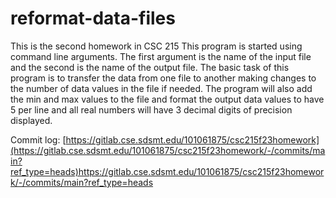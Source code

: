# reformat-data-files
This is the second homework in CSC 215
This program is started using command line arguments. The first argument is the name of the input file and the second is the name of the output file. The basic task of this program is to transfer the data from one file to another making changes to the number of data values in the file if needed. The program will also add the min and max values to the file and format the output data values to have 5 per line and all real numbers will have 3 decimal digits of precision displayed.

Commit log: [https://gitlab.cse.sdsmt.edu/101061875/csc215f23homework](https://gitlab.cse.sdsmt.edu/101061875/csc215f23homework/-/commits/main?ref_type=heads)https://gitlab.cse.sdsmt.edu/101061875/csc215f23homework/-/commits/main?ref_type=heads
